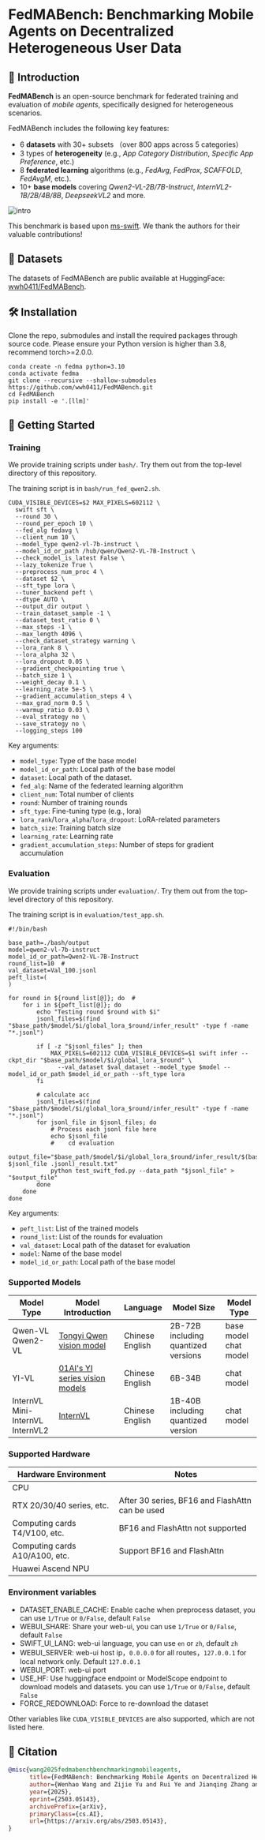 # FedMABench: Benchmarking Mobile Agents on Decentralized Heterogeneous User Data


## 📝 Introduction
**FedMABench** is an open-source benchmark for federated training and evaluation of *mobile agents*, specifically designed for heterogeneous scenarios. 


FedMABench includes the following key features:
- 6 **datasets** with 30+ subsets （over 800 apps across 5 categories）
- 3 types of **heterogeneity** (e.g., *App Category Distribution*, *Specific App Preference*, etc.)
- 8 **federated learning** algorithms (e.g., *FedAvg*, *FedProx*, *SCAFFOLD*, *FedAvgM*, etc.).
- 10+ **base models** covering *Qwen2-VL-2B/7B-Instruct*, *InternVL2-1B/2B/4B/8B*, *DeepseekVL2* and more.



![intro](FedMABench.png)

This benchmark is based upon [ms-swift](https://github.com/modelscope/ms-swift/).
We thank the authors for their valuable contributions!

## 📱 Datasets
The datasets of FedMABench are public available at HuggingFace: [wwh0411/FedMABench](https://huggingface.co/datasets/wwh0411/FedMABench).

## 🛠️ Installation


Clone the repo, submodules and install the required packages through source code.
Please ensure your Python version is higher than 3.8, recommend torch>=2.0.0.
```
conda create -n fedma python=3.10
conda activate fedma
git clone --recursive --shallow-submodules https://github.com/wwh0411/FedMABench.git
cd FedMABench
pip install -e '.[llm]'
```

## 🚀 Getting Started

### Training

We provide training scripts under `bash/`. Try them out from the top-level directory of this repository.

The training script is in `bash/run_fed_qwen2.sh`.

```
CUDA_VISIBLE_DEVICES=$2 MAX_PIXELS=602112 \
  swift sft \
  --round 30 \
  --round_per_epoch 10 \
  --fed_alg fedavg \
  --client_num 10 \
  --model_type qwen2-vl-7b-instruct \
  --model_id_or_path /hub/qwen/Qwen2-VL-7B-Instruct \
  --check_model_is_latest False \
  --lazy_tokenize True \
  --preprocess_num_proc 4 \
  --dataset $2 \
  --sft_type lora \
  --tuner_backend peft \
  --dtype AUTO \
  --output_dir output \
  --train_dataset_sample -1 \
  --dataset_test_ratio 0 \
  --max_steps -1 \
  --max_length 4096 \
  --check_dataset_strategy warning \
  --lora_rank 8 \
  --lora_alpha 32 \
  --lora_dropout 0.05 \
  --gradient_checkpointing true \
  --batch_size 1 \
  --weight_decay 0.1 \
  --learning_rate 5e-5 \
  --gradient_accumulation_steps 4 \
  --max_grad_norm 0.5 \
  --warmup_ratio 0.03 \
  --eval_strategy no \
  --save_strategy no \
  --logging_steps 100
```

Key arguments:

- `model_type`: Type of the base model
- `model_id_or_path`: Local path of the base model
- `dataset`: Local path of the dataset. 
- `fed_alg`: Name of the federated learning algorithm
- `client_num`: Total number of clients
- `round`: Number of training rounds
- `sft_type`: Fine-tuning type (e.g., lora)
- `lora_rank`/`lora_alpha`/`lora_dropout`: LoRA-related parameters
- `batch_size`: Training batch size
- `learning_rate`: Learning rate
- `gradient_accumulation_steps`: Number of steps for gradient accumulation

### Evaluation

We provide training scripts under `evaluation/`. Try them out from the top-level directory of this repository.

The training script is in `evaluation/test_app.sh`.

```
#!/bin/bash

base_path=./bash/output
model=qwen2-vl-7b-instruct
model_id_or_path=Qwen2-VL-7B-Instruct
round_list=10  #
val_dataset=Val_100.jsonl
peft_list=(
)

for round in ${round_list[@]}; do  # 
    for i in ${peft_list[@]}; do
        echo "Testing round $round with $i"
        jsonl_files=$(find "$base_path/$model/$i/global_lora_$round/infer_result" -type f -name "*.jsonl")

        if [ -z "$jsonl_files" ]; then
            MAX_PIXELS=602112 CUDA_VISIBLE_DEVICES=$1 swift infer --ckpt_dir "$base_path/$model/$i/global_lora_$round" \
              --val_dataset $val_dataset --model_type $model --model_id_or_path $model_id_or_path --sft_type lora
        fi

        # calculate acc
        jsonl_files=$(find "$base_path/$model/$i/global_lora_$round/infer_result" -type f -name "*.jsonl")
        for jsonl_file in $jsonl_files; do
            # Process each jsonl file here
            echo $jsonl_file
            #    cd evaluation
            output_file="$base_path/$model/$i/global_lora_$round/infer_result/$(basename $jsonl_file .jsonl)_result.txt"
            python test_swift_fed.py --data_path "$jsonl_file" > "$output_file"
        done
    done
done
```

Key arguments:
- `peft_list`: List of the trained models
- `round_list`: List of the rounds for evaluation
- `val_dataset`: Local path of the dataset for evaluation
- `model`: Name of the base model
- `model_id_or_path`: Local path of the base model



### Supported Models

| Model Type                                                | Model Introduction                                                                     | Language           | Model Size                            | Model Type               |
|-----------------------------------------------------------|----------------------------------------------------------------------------------------|--------------------|---------------------------------------|--------------------------|
| Qwen-VL<br>Qwen2-VL                      | [Tongyi Qwen vision model](https://github.com/QwenLM)                                  | Chinese<br>English | 2B-72B<br>including quantized versions    | base model<br>chat model |
| YI-VL                                                      | [01AI's YI series vision models](https://github.com/01-ai)                             | Chinese<br>English | 6B-34B                                | chat model               |
| InternVL<br>Mini-InternVL<br>InternVL2                    | [InternVL](https://github.com/OpenGVLab/InternVL)                                      | Chinese<br>English | 1B-40B<br>including quantized version | chat model               |


### Supported Hardware

| Hardware Environment           | Notes                                           |
|--------------------------------|-------------------------------------------------|
| CPU                            |                                                 |
| RTX 20/30/40 series, etc.      | After 30 series, BF16 and FlashAttn can be used |
| Computing cards T4/V100, etc.  | BF16 and FlashAttn not supported                |
| Computing cards A10/A100, etc. | Support BF16 and FlashAttn                      |
| Huawei Ascend NPU              |                                                 |

### Environment variables

- DATASET_ENABLE_CACHE: Enable cache when preprocess dataset, you can use `1/True` or `0/False`, default `False`
- WEBUI_SHARE: Share your web-ui, you can use `1/True` or `0/False`, default `False`
- SWIFT_UI_LANG: web-ui language, you can use `en` or `zh`, default `zh`
- WEBUI_SERVER: web-ui host ip，`0.0.0.0` for all routes，`127.0.0.1` for local network only. Default `127.0.0.1`
- WEBUI_PORT: web-ui port
- USE_HF: Use huggingface endpoint or ModelScope endpoint to download models and datasets. you can use `1/True` or `0/False`, default `False`
- FORCE_REDOWNLOAD: Force to re-download the dataset

Other variables like `CUDA_VISIBLE_DEVICES` are also supported, which are not listed here.



## 📎 Citation

```bibtex
@misc{wang2025fedmabenchbenchmarkingmobileagents,
      title={FedMABench: Benchmarking Mobile Agents on Decentralized Heterogeneous User Data}, 
      author={Wenhao Wang and Zijie Yu and Rui Ye and Jianqing Zhang and Siheng Chen and Yanfeng Wang},
      year={2025},
      eprint={2503.05143},
      archivePrefix={arXiv},
      primaryClass={cs.AI},
      url={https://arxiv.org/abs/2503.05143}, 
}
```

